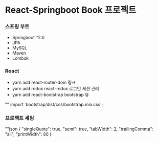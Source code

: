 # React-Springboot Book 프로젝트

### 스프링 부트

- Springboot ^2.0
- JPA
- MySQL
- Maven
- Lombok

### React

- yarn add react-router-dom 링크
- yarn add redux react-redux 로그인 세션 관리
- yarn add react-bootstrap bootstrap 뷰

"" import 'bootstrap/dist/css/bootstrap.min.css';

### 프로젝트 세팅

""json
{
"singleQuote": true,
"semi": true,
"tabWidth": 2,
"trailingComma": "all",
"printWidth": 80
}
